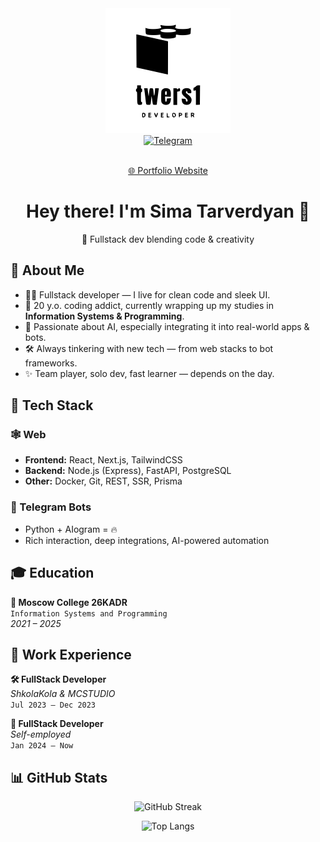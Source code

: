 <div id="header" align="center">
  <img src="./images/logo.svg" width="200"/>
</div>

<div id="badges" align="center">
  <a href="https://t.me/twers1">
    <img src="https://img.shields.io/badge/-Telegram-090909?style=for-the-badge&logo=telegram&logoColor=27A0D9" alt="Telegram"/>
  </a>
</div>

<div id="profile-views" align="center">
  <img src="https://komarev.com/ghpvc/?username=twers1&color=grey" alt=""/>
</div>

<div align="center">
  <p><a href="https://twers1.github.io">🌐 Portfolio Website</a></p>
</div>


<h1 align="center">Hey there! I'm Sima Tarverdyan 👋</h1>

<p align="center">🚀 Fullstack dev blending code & creativity </p>

## 🧠 About Me
- 👨‍💻 Fullstack developer — I live for clean code and sleek UI.
- 🧬 20 y.o. coding addict, currently wrapping up my studies in **Information Systems & Programming**.
- 🤖 Passionate about AI, especially integrating it into real-world apps & bots.
- 🛠️ Always tinkering with new tech — from web stacks to bot frameworks.
- ✨ Team player, solo dev, fast learner — depends on the day. 


## 🔧 Tech Stack

### 🕸️ Web
- **Frontend:** React, Next.js, TailwindCSS
- **Backend:** Node.js (Express), FastAPI, PostgreSQL
- **Other:** Docker, Git, REST, SSR, Prisma

### 🤖 Telegram Bots
- Python + AIogram = 🔥
- Rich interaction, deep integrations, AI-powered automation



## 🎓 Education
**📍 Moscow College 26KADR**  
`Information Systems and Programming`  
*2021 – 2025*


## 💼 Work Experience

**🛠️ FullStack Developer**  
*ShkolaKola & MCSTUDIO*  
`Jul 2023 – Dec 2023`

**🚀 FullStack Developer**  
*Self-employed*  
`Jan 2024 – Now`





## 📊 GitHub Stats

<p align="center">
  <img src="http://github-readme-streak-stats.herokuapp.com?user=twers1&theme=dark&date_format=M%20j%5B%2C%20Y%5D&border=DDBAD6" alt="GitHub Streak"/>
</p>

<p align="center">
  <img src="https://github-readme-stats.vercel.app/api/top-langs/?username=twers1&layout=compact&theme=gruvbox" alt="Top Langs"/>
</p>
